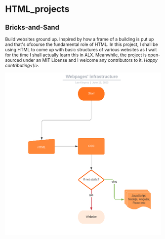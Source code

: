   # HTML_projects

## Bricks-and-Sand  
Build websites ground up. Inspired by how a frame of a building is put up and that's ofcourse the fundamental role of HTML.
    In this project, I shall be using HTML to come up with basic structures of various websites as I wait for the time I shall actually learn this in ALX.
    Meanwhile, the project is open-sourced under an MIT License and I welcome any contributors to it. <i>Happy contributing<\i>.

    
![flow chart](html_infrasture.PNG)
